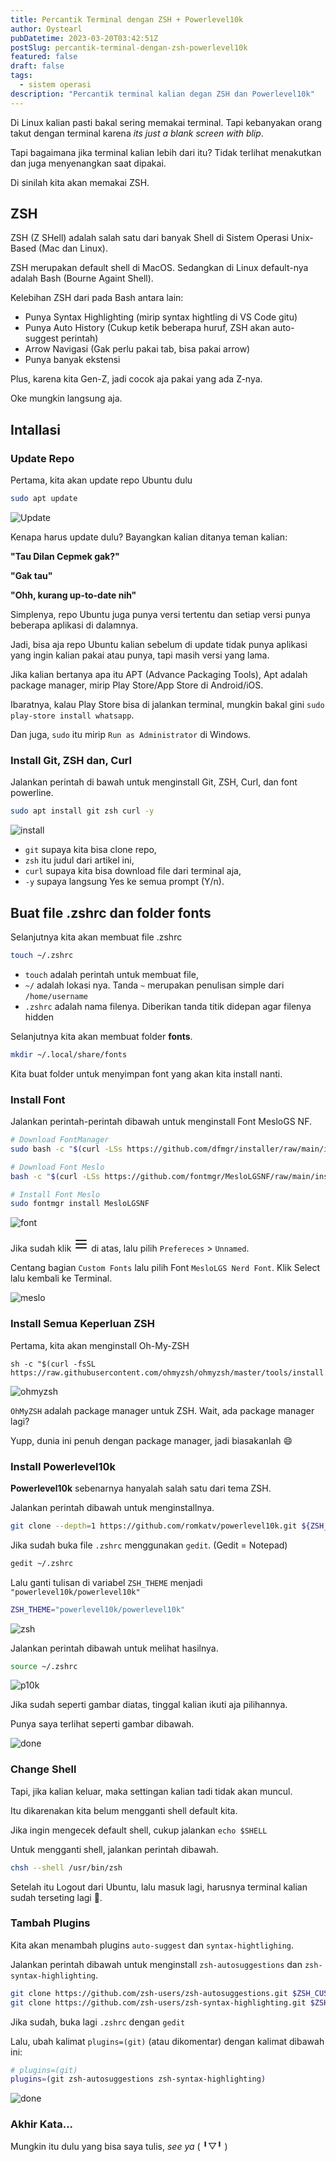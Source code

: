 ```yaml
---
title: Percantik Terminal dengan ZSH + Powerlevel10k
author: Oystearl
pubDatetime: 2023-03-20T03:42:51Z
postSlug: percantik-terminal-dengan-zsh-powerlevel10k
featured: false
draft: false
tags:
  - sistem operasi
description: "Percantik terminal kalian degan ZSH dan Powerlevel10k"
---
```


Di Linux kalian pasti bakal sering memakai terminal. Tapi kebanyakan orang takut dengan terminal karena _its just a blank screen with blip_.

Tapi bagaimana jika terminal kalian lebih dari itu? Tidak terlihat menakutkan dan juga menyenangkan saat dipakai.

Di sinilah kita akan memakai ZSH.

## ZSH

ZSH (Z SHell) adalah salah satu dari banyak Shell di Sistem Operasi Unix-Based (Mac dan Linux).

ZSH merupakan default shell di MacOS. Sedangkan di Linux default-nya adalah Bash (Bourne Againt Shell).

Kelebihan ZSH dari pada Bash antara lain:

- Punya Syntax Highlighting (mirip syntax hightling di VS Code gitu)
- Punya Auto History (Cukup ketik beberapa huruf, ZSH akan auto-suggest perintah)
- Arrow Navigasi (Gak perlu pakai tab, bisa pakai arrow)
- Punya banyak ekstensi

Plus, karena kita Gen-Z, jadi cocok aja pakai yang ada Z-nya.

Oke mungkin langsung aja.

## Intallasi

### Update Repo

Pertama, kita akan update repo Ubuntu dulu

```bash
sudo apt update
```

![Update](/assets/so/1-update.png)

Kenapa harus update dulu? Bayangkan kalian ditanya teman kalian:

**"Tau Dilan Cepmek gak?"**

**"Gak tau"**

**"Ohh, kurang up-to-date nih"**

Simplenya, repo Ubuntu juga punya versi tertentu dan setiap versi punya beberapa aplikasi di dalamnya. 

Jadi, bisa aja repo Ubuntu kalian sebelum di update tidak punya aplikasi yang ingin kalian pakai atau punya, tapi masih versi yang lama.

Jika kalian bertanya apa itu APT (Advance Packaging Tools), Apt adalah package manager, mirip Play Store/App Store di Android/iOS.

Ibaratnya, kalau Play Store bisa di jalankan terminal, mungkin bakal gini `sudo play-store install whatsapp`.

Dan juga, `sudo` itu mirip `Run as Administrator` di Windows.

### Install Git, ZSH dan, Curl

Jalankan perintah di bawah untuk menginstall Git, ZSH, Curl, dan font powerline.

```bash
sudo apt install git zsh curl -y
```

![install](/assets/so/2-install.png)

- `git` supaya kita bisa clone repo,
- `zsh` itu judul dari artikel ini,
- `curl` supaya kita bisa download file dari terminal aja,
- `-y` supaya langsung Yes ke semua prompt (Y/n).

## Buat file .zshrc dan folder fonts

Selanjutnya kita akan membuat file .zshrc

```bash
touch ~/.zshrc
```

- `touch` adalah perintah untuk membuat file,
- `~/` adalah lokasi nya. Tanda `~` merupakan penulisan simple dari `/home/username`
- `.zshrc` adalah nama filenya. Diberikan tanda titik didepan agar filenya hidden

Selanjutnya kita akan membuat folder **fonts**.

```bash
mkdir ~/.local/share/fonts
```

Kita buat folder untuk menyimpan font yang akan kita install nanti.

### Install Font

Jalankan perintah-perintah dibawah untuk menginstall Font MesloGS NF.

```bash
# Download FontManager
sudo bash -c "$(curl -LSs https://github.com/dfmgr/installer/raw/main/install.sh)"

# Download Font Meslo
bash -c "$(curl -LSs https://github.com/fontmgr/MesloLGSNF/raw/main/install.sh)"

# Install Font Meslo
sudo fontmgr install MesloLGSNF
```

![font](/assets/so/3-font.png)

Jika sudah klik <svg xmlns="http://www.w3.org/2000/svg" class="icon icon-tabler icon-tabler-menu-2" width="24" height="24" viewBox="0 0 24 24" stroke-width="2" stroke="currentColor" fill="none" stroke-linecap="round" stroke-linejoin="round">
<path stroke="none" d="M0 0h24v24H0z" fill="none"></path>
<path d="M4 6l16 0"></path>
<path d="M4 12l16 0"></path>
<path d="M4 18l16 0"></path>
</svg> di atas, lalu pilih `Prefereces` > `Unnamed`.

Centang bagian `Custom Fonts` lalu pilih Font `MesloLGS Nerd Font`. Klik Select lalu kembali ke Terminal.

![meslo](/assets/so/4-meslo.png)

### Install Semua Keperluan ZSH

Pertama, kita akan menginstall Oh-My-ZSH

```
sh -c "$(curl -fsSL https://raw.githubusercontent.com/ohmyzsh/ohmyzsh/master/tools/install.sh)"
```

![ohmyzsh](/assets/so/5-ohmyzsh.png)

`OhMyZSH` adalah package manager untuk ZSH. Wait, ada package manager lagi?

Yupp, dunia ini penuh dengan package manager, jadi biasakanlah 😄

### Install Powerlevel10k

**Powerlevel10k** sebenarnya hanyalah salah satu dari tema ZSH.

Jalankan perintah dibawah untuk menginstallnya.

```bash
git clone --depth=1 https://github.com/romkatv/powerlevel10k.git ${ZSH_CUSTOM:-$HOME/.oh-my-zsh/custom}/themes/powerlevel10k
```

Jika sudah buka file `.zshrc` menggunakan `gedit`. (Gedit = Notepad)

```bash
gedit ~/.zshrc
```

Lalu ganti tulisan di variabel `ZSH_THEME` menjadi `"powerlevel10k/powerlevel10k"`

```bash
ZSH_THEME="powerlevel10k/powerlevel10k"
```

![zsh](/assets/so/6-zsh.png)

Jalankan perintah dibawah untuk melihat hasilnya.

```bash
source ~/.zshrc
```

![p10k](/assets/so/7-p10k.png)

Jika sudah seperti gambar diatas, tinggal kalian ikuti aja pilihannya.

Punya saya terlihat seperti gambar dibawah.

![done](/assets/so/8-done.png)

### Change Shell

Tapi, jika kalian keluar, maka settingan kalian tadi tidak akan muncul.

Itu dikarenakan kita belum mengganti shell default kita.

Jika ingin mengecek default shell, cukup jalankan `echo $SHELL`

Untuk mengganti shell, jalankan perintah dibawah.

```bash
chsh --shell /usr/bin/zsh
```

Setelah itu Logout dari Ubuntu, lalu masuk lagi, harusnya terminal kalian sudah terseting lagi 🎉.

### Tambah Plugins

Kita akan menambah plugins `auto-suggest` dan `syntax-hightlighing`.

Jalankan perintah dibawah untuk menginstall `zsh-autosuggestions` dan `zsh-syntax-highlighting`.

```bash
git clone https://github.com/zsh-users/zsh-autosuggestions.git $ZSH_CUSTOM/plugins/zsh-autosuggestions
git clone https://github.com/zsh-users/zsh-syntax-highlighting.git $ZSH_CUSTOM/plugins/zsh-syntax-highlighting
```

Jika sudah, buka lagi `.zshrc` dengan `gedit`

Lalu, ubah kalimat `plugins=(git)` (atau dikomentar) dengan kalimat dibawah ini:

```bash
# plugins=(git)
plugins=(git zsh-autosuggestions zsh-syntax-highlighting)
```

![done](/assets/so/9-plugin.png)

### Akhir Kata...

Mungkin itu dulu yang bisa saya tulis, _see ya_ ( ╹▽╹ )